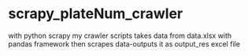 # scrapy_plateNum_crawler
with python scrapy my crawler scripts takes data from data.xlsx with pandas framework then scrapes data-outputs it as output_res excel file
